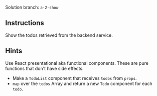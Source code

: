 Solution branch: `a-2-show`

## Instructions

Show the todos retrieved from the backend service.

## Hints

Use React presentational aka functional components. These are pure functions that don't have side effects.

- Make a `TodoList` component that receives `todos` from `props`.
- `map` over the `todos` Array and return a new `Todo` component for each `todo`.
